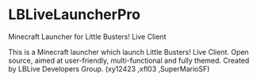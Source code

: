 # LBLiveLauncherPro
Minecraft Launcher for Little Busters! Live Client

This is a Minecraft launcher which launch Little Busters! Live Client. Open source, aimed at user-friendly, multi-functional and fully themed.
Created by LBLive Developers Group. (xy12423 ,xfl03 ,SuperMarioSF)
